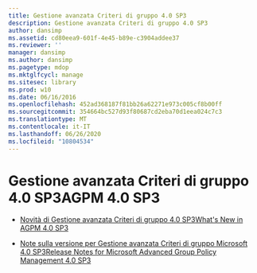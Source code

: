 ```yaml
---
title: Gestione avanzata Criteri di gruppo 4.0 SP3
description: Gestione avanzata Criteri di gruppo 4.0 SP3
author: dansimp
ms.assetid: cd80eea9-601f-4e45-b89e-c3904addee37
ms.reviewer: ''
manager: dansimp
ms.author: dansimp
ms.pagetype: mdop
ms.mktglfcycl: manage
ms.sitesec: library
ms.prod: w10
ms.date: 06/16/2016
ms.openlocfilehash: 452ad368187f81bb26a62271e973c005cf8b00ff
ms.sourcegitcommit: 354664bc527d93f80687cd2eba70d1eea024c7c3
ms.translationtype: MT
ms.contentlocale: it-IT
ms.lasthandoff: 06/26/2020
ms.locfileid: "10804534"
---
```

# <span data-ttu-id="ddaf6-103">Gestione avanzata Criteri di gruppo 4.0 SP3</span><span class="sxs-lookup"><span data-stu-id="ddaf6-103">AGPM 4.0 SP3</span></span>


-   [<span data-ttu-id="ddaf6-104">Novità di Gestione avanzata Criteri di gruppo 4.0 SP3</span><span class="sxs-lookup"><span data-stu-id="ddaf6-104">What's New in AGPM 4.0 SP3</span></span>](whats-new-in-agpm-40-sp3.md)

-   [<span data-ttu-id="ddaf6-105">Note sulla versione per Gestione avanzata Criteri di gruppo Microsoft 4.0 SP3</span><span class="sxs-lookup"><span data-stu-id="ddaf6-105">Release Notes for Microsoft Advanced Group Policy Management 4.0 SP3</span></span>](release-notes-for-microsoft-advanced-group-policy-management-40-sp3.md)

 

 





